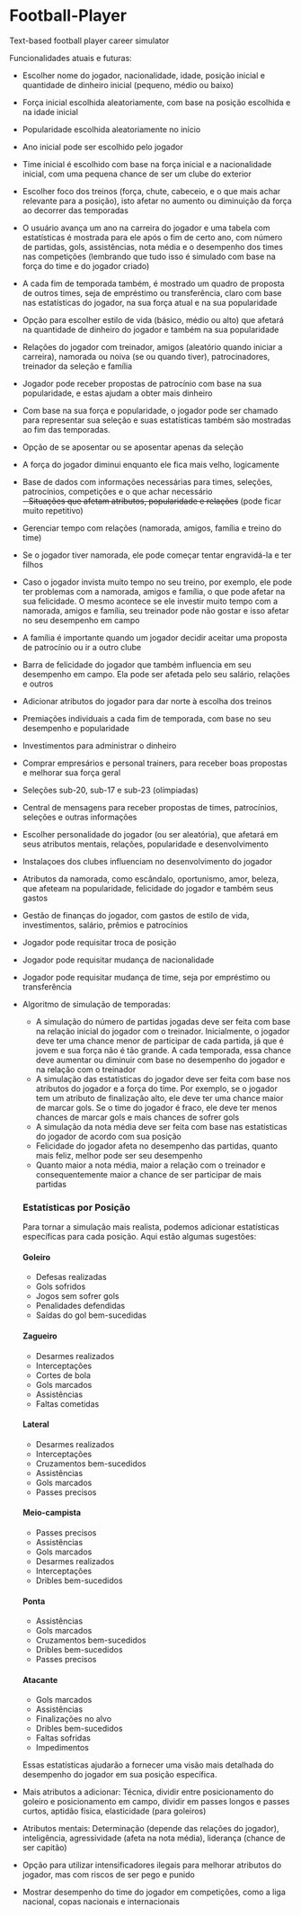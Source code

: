 # Football-Player
Text-based football player career simulator

Funcionalidades atuais e futuras:
- Escolher nome do jogador, nacionalidade, idade, posição inicial e quantidade de dinheiro inicial (pequeno, médio ou baixo)
- Força inicial escolhida aleatoriamente, com base na posição escolhida e na idade inicial
- Popularidade escolhida aleatoriamente no início
- Ano inicial pode ser escolhido pelo jogador
- Time inicial é escolhido com base na força inicial e a nacionalidade inicial, com uma pequena chance de ser um clube do exterior
- Escolher foco dos treinos (força, chute, cabeceio, e o que mais achar relevante para a posição), isto afetar no aumento ou diminuição da força ao decorrer das temporadas
- O usuário avança um ano na carreira do jogador e uma tabela com estatísticas é mostrada para ele após o fim de certo ano, com número de partidas, gols, assistências, nota média e o desempenho dos times nas competições (lembrando que tudo isso é simulado com base na força do time e do jogador criado)
- A cada fim de temporada também, é mostrado um quadro de proposta de outros times, seja de empréstimo ou transferência, claro com base nas estatísticas do jogador, na sua força atual e na sua popularidade
- Opção para escolher estilo de vida (básico, médio ou alto) que afetará na quantidade de dinheiro do jogador e também na sua popularidade
- Relações do jogador com treinador, amigos (aleatório quando iniciar a carreira), namorada ou noiva (se ou quando tiver), patrocinadores, treinador da seleção e família
- Jogador pode receber propostas de patrocínio com base na sua popularidade, e estas ajudam a obter mais dinheiro
- Com base na sua força e popularidade, o jogador pode ser chamado para representar sua seleção e suas estatísticas também são mostradas ao fim das temporadas.
- Opção de se aposentar ou se aposentar apenas da seleção
- A força do jogador diminui enquanto ele fica mais velho, logicamente
- Base de dados com informações necessárias para times, seleções, patrocínios, competições e o que achar necessário <br>
~~- Situações que afetam atributos, popularidade e relações~~ (pode ficar muito repetitivo)
- Gerenciar tempo com relações (namorada, amigos, família e treino do time)
- Se o jogador tiver namorada, ele pode começar tentar engravidá-la e ter filhos
- Caso o jogador invista muito tempo no seu treino, por exemplo, ele pode ter problemas com a namorada, amigos e família, o que pode afetar na sua felicidade. O mesmo acontece se ele investir muito tempo com a namorada, amigos e família, seu treinador pode não gostar e isso afetar no seu desempenho em campo
- A família é importante quando um jogador decidir aceitar uma proposta de patrocínio ou ir a outro clube
- Barra de felicidade do jogador que também influencia em seu desempenho em campo. Ela pode ser afetada pelo seu salário, relações e outros
- Adicionar atributos do jogador para dar norte à escolha dos treinos
- Premiações individuais a cada fim de temporada, com base no seu desempenho e popularidade
- Investimentos para administrar o dinheiro
- Comprar empresários e personal trainers, para receber boas propostas e melhorar sua força geral
- Seleções sub-20, sub-17 e sub-23 (olímpiadas)
- Central de mensagens para receber propostas de times, patrocínios, seleções e outras informações
- Escolher personalidade do jogador (ou ser aleatória), que afetará em seus atributos mentais, relações, popularidade e desenvolvimento
- Instalaçoes dos clubes influenciam no desenvolvimento do jogador
- Atributos da namorada, como escândalo, oportunismo, amor, beleza, que afeteam na popularidade, felicidade do jogador e também seus gastos
- Gestão de finanças do jogador, com gastos de estilo de vida, investimentos, salário, prêmios e patrocínios
- Jogador pode requisitar troca de posição
- Jogador pode requisitar mudança de nacionalidade
- Jogador pode requisitar mudança de time, seja por empréstimo ou transferência
- Algoritmo de simulação de temporadas:
    - A simulação do número de partidas jogadas deve ser feita com base na relação inicial do jogador com o treinador. Inicialmente, o jogador deve ter uma chance menor de participar de cada partida, já que é jovem e sua força não é tão grande. A cada temporada, essa chance deve aumentar ou diminuir com base no desempenho do jogador e na relação com o treinador
    - A simulação das estatísticas do jogador deve ser feita com base nos atributos do jogador e a força do time. Por exemplo, se o jogador tem um atributo de finalização alto, ele deve ter uma chance maior de marcar gols. Se o time do jogador é fraco, ele deve ter menos chances de marcar gols e mais chances de sofrer gols	
    - A simulação da nota média deve ser feita com base nas estatísticas do jogador de acordo com sua posição
    - Felicidade do jogador afeta no desempenho das partidas, quanto mais feliz, melhor pode ser seu desempenho
    - Quanto maior a nota média, maior a relação com o treinador e consequentemente maior a chance de ser participar de mais partidas
    ### Estatísticas por Posição

    Para tornar a simulação mais realista, podemos adicionar estatísticas específicas para cada posição. Aqui estão algumas sugestões:

    #### Goleiro
    - Defesas realizadas
    - Gols sofridos
    - Jogos sem sofrer gols
    - Penalidades defendidas
    - Saídas do gol bem-sucedidas

    #### Zagueiro
    - Desarmes realizados
    - Interceptações
    - Cortes de bola
    - Gols marcados
    - Assistências
    - Faltas cometidas

    #### Lateral
    - Desarmes realizados
    - Interceptações
    - Cruzamentos bem-sucedidos
    - Assistências
    - Gols marcados
    - Passes precisos

    #### Meio-campista
    - Passes precisos
    - Assistências
    - Gols marcados
    - Desarmes realizados
    - Interceptações
    - Dribles bem-sucedidos

    #### Ponta
    - Assistências
    - Gols marcados
    - Cruzamentos bem-sucedidos
    - Dribles bem-sucedidos
    - Passes precisos

    #### Atacante
    - Gols marcados
    - Assistências
    - Finalizações no alvo
    - Dribles bem-sucedidos
    - Faltas sofridas
    - Impedimentos

    Essas estatísticas ajudarão a fornecer uma visão mais detalhada do desempenho do jogador em sua posição específica.
- Mais atributos a adicionar: Técnica, dividir entre posicionamento do goleiro e posicionamento em campo, dividir em passes longos e passes curtos, aptidão física, elasticidade (para goleiros)
- Atributos mentais: Determinação (depende das relações do jogador), inteligência, agressividade (afeta na nota média), liderança (chance de ser capitão)
- Opção para utilizar intensificadores ilegais para melhorar atributos do jogador, mas com riscos de ser pego e punido
- Mostrar desempenho do time do jogador em competições, como a liga nacional, copas nacionais e internacionais